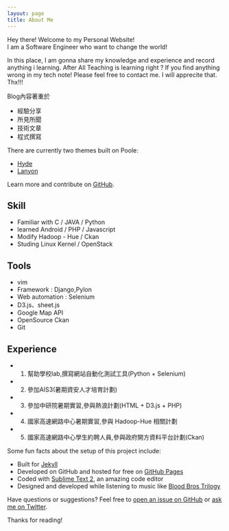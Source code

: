 ```yaml
---
layout: page
title: About Me
---
```


<p class="message">
  Hey there! Welcome to my Personal Website!<br>
 I am a Software Engineer who want to change the world!
</p>

In this place, I am gonna share my knowledge and experience and record anything i learning. After All Teaching is learning right ? 
If you find anything wrong in my tech note! Please feel free to contact me. I will apprecite that. Thx!!!


Blog內容著重於
<br>
* 經驗分享 
* 所見所聞 
* 技術文章
* 程式撰寫 
</p>

There are currently two themes built on Poole:

* [Hyde](http://hyde.getpoole.com)
* [Lanyon](http://lanyon.getpoole.com)

Learn more and contribute on [GitHub](https://github.com/poole).

## Skill

* Familiar with  C / JAVA / Python
* learned Android / PHP / Javascript
* Modify Hadoop - Hue / Ckan
* Studing Linux Kernel / OpenStack

## Tools

* vim
* Framework : Django,Pylon
* Web automation : Selenium
* D3.js、sheet.js
* Google Map API
* OpenSource Ckan
* Git

## Experience
* 1. 幫助學校lab,撰寫網站自動化測試工具(Python + Selenium)
* 2. 參加AIS3(暑期資安人才培育計劃)
* 3. 參加中研院暑期實習,參與熱浪計劃(HTML + D3.js + PHP)
* 4. 國家高速網路中心暑期實習,參與 Hadoop-Hue 相關計劃
* 5. 國家高速網路中心學生約聘人員,參與政府開方資料平台計劃(Ckan)

Some fun facts about the setup of this project include:

* Built for [Jekyll](http://jekyllrb.com)
* Developed on GitHub and hosted for free on [GitHub Pages](https://pages.github.com)
* Coded with [Sublime Text 2](http://sublimetext.com), an amazing code editor
* Designed and developed while listening to music like [Blood Bros Trilogy](https://soundcloud.com/maddecent/sets/blood-bros-series)

Have questions or suggestions? Feel free to [open an issue on GitHub](https://github.com/poole/issues/new) or [ask me on Twitter](https://twitter.com/mdo).

Thanks for reading!
